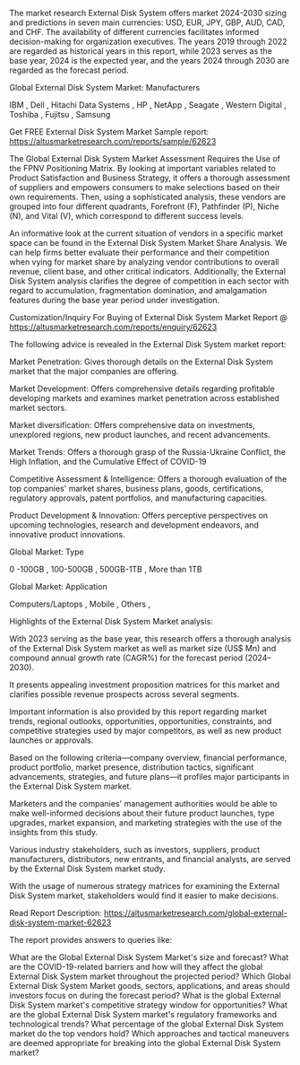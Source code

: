 The market research External Disk System offers market 2024-2030 sizing and predictions in seven main currencies: USD, EUR, JPY, GBP, AUD, CAD, and CHF. The availability of different currencies facilitates informed decision-making for organization executives. The years 2019 through 2022 are regarded as historical years in this report, while 2023 serves as the base year, 2024 is the expected year, and the years 2024 through 2030 are regarded as the forecast period.

Global External Disk System Market: Manufacturers

IBM , Dell , Hitachi Data Systems , HP , NetApp , Seagate , Western Digital , Toshiba , Fujitsu , Samsung

Get FREE External Disk System Market Sample report: https://altusmarketresearch.com/reports/sample/62623

The Global External Disk System Market Assessment Requires the Use of the FPNV Positioning Matrix. By looking at important variables related to Product Satisfaction and Business Strategy, it offers a thorough assessment of suppliers and empowers consumers to make selections based on their own requirements. Then, using a sophisticated analysis, these vendors are grouped into four different quadrants, Forefront (F), Pathfinder (P), Niche (N), and Vital (V), which correspond to different success levels.

An informative look at the current situation of vendors in a specific market space can be found in the External Disk System Market Share Analysis. We can help firms better evaluate their performance and their competition when vying for market share by analyzing vendor contributions to overall revenue, client base, and other critical indicators. Additionally, the External Disk System analysis clarifies the degree of competition in each sector with regard to accumulation, fragmentation domination, and amalgamation features during the base year period under investigation.

Customization/Inquiry For Buying of External Disk System Market Report @ https://altusmarketresearch.com/reports/enquiry/62623

The following advice is revealed in the External Disk System market report:

Market Penetration: Gives thorough details on the External Disk System market that the major companies are offering.

Market Development: Offers comprehensive details regarding profitable developing markets and examines market penetration across established market sectors.

Market diversification: Offers comprehensive data on investments, unexplored regions, new product launches, and recent advancements.

Market Trends: Offers a thorough grasp of the Russia-Ukraine Conflict, the High Inflation, and the Cumulative Effect of COVID-19

Competitive Assessment & Intelligence: Offers a thorough evaluation of the top companies' market shares, business plans, goods, certifications, regulatory approvals, patent portfolios, and manufacturing capacities.

Product Development & Innovation: Offers perceptive perspectives on upcoming technologies, research and development endeavors, and innovative product innovations.

Global Market: Type

0 -100GB , 100-500GB , 500GB-1TB , More than 1TB

Global Market: Application

Computers/Laptops , Mobile , Others ,

Highlights of the External Disk System Market analysis:

With 2023 serving as the base year, this research offers a thorough analysis of the External Disk System market as well as market size (US$ Mn) and compound annual growth rate (CAGR%) for the forecast period (2024–2030).

It presents appealing investment proposition matrices for this market and clarifies possible revenue prospects across several segments.

Important information is also provided by this report regarding market trends, regional outlooks, opportunities, opportunities, constraints, and competitive strategies used by major competitors, as well as new product launches or approvals.

Based on the following criteria—company overview, financial performance, product portfolio, market presence, distribution tactics, significant advancements, strategies, and future plans—it profiles major participants in the External Disk System market.

Marketers and the companies' management authorities would be able to make well-informed decisions about their future product launches, type upgrades, market expansion, and marketing strategies with the use of the insights from this study.

Various industry stakeholders, such as investors, suppliers, product manufacturers, distributors, new entrants, and financial analysts, are served by the External Disk System market study.

With the usage of numerous strategy matrices for examining the External Disk System market, stakeholders would find it easier to make decisions.

Read Report Description: https://altusmarketresearch.com/global-external-disk-system-market-62623

The report provides answers to queries like:

What are the Global External Disk System Market's size and forecast?
What are the COVID-19-related barriers and how will they affect the global External Disk System market throughout the projected period?
Which Global External Disk System Market goods, sectors, applications, and areas should investors focus on during the forecast period?
What is the global External Disk System market's competitive strategy window for opportunities?
What are the global External Disk System market's regulatory frameworks and technological trends?
What percentage of the global External Disk System market do the top vendors hold?
Which approaches and tactical maneuvers are deemed appropriate for breaking into the global External Disk System market?

